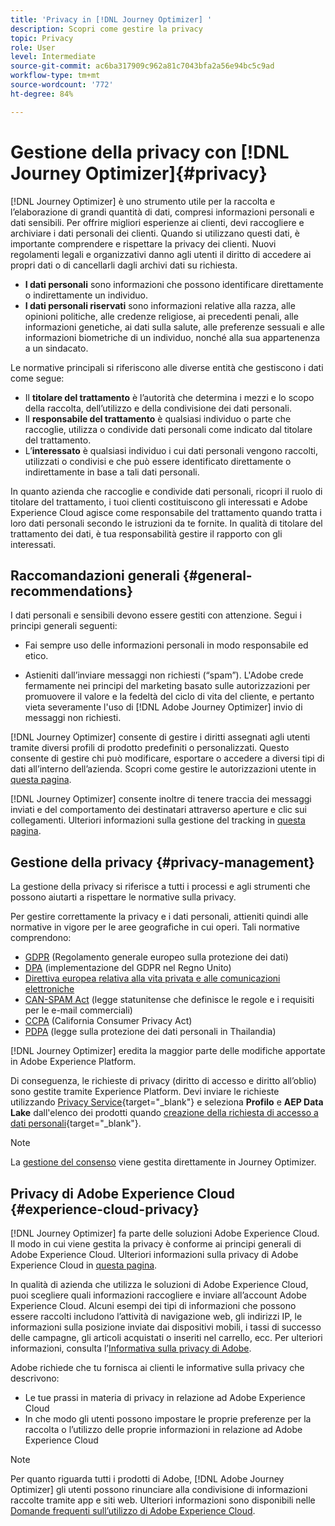 ```yaml
---
title: 'Privacy in [!DNL Journey Optimizer] '
description: Scopri come gestire la privacy
topic: Privacy
role: User
level: Intermediate
source-git-commit: ac6ba317909c962a81c7043bfa2a56e94bc5c9ad
workflow-type: tm+mt
source-wordcount: '772'
ht-degree: 84%

---
```



# Gestione della privacy con [!DNL Journey Optimizer]{#privacy}

[!DNL Journey Optimizer] è uno strumento utile per la raccolta e l’elaborazione di grandi quantità di dati, compresi informazioni personali e dati sensibili. Per offrire migliori esperienze ai clienti, devi raccogliere e archiviare i dati personali dei clienti. Quando si utilizzano questi dati, è importante comprendere e rispettare la privacy dei clienti. Nuovi regolamenti legali e organizzativi danno agli utenti il diritto di accedere ai propri dati o di cancellarli dagli archivi dati su richiesta.

* **I dati personali** sono informazioni che possono identificare direttamente o indirettamente un individuo.
* **I dati personali riservati** sono informazioni relative alla razza, alle opinioni politiche, alle credenze religiose, ai precedenti penali, alle informazioni genetiche, ai dati sulla salute, alle preferenze sessuali e alle informazioni biometriche di un individuo, nonché alla sua appartenenza a un sindacato.

Le normative principali si riferiscono alle diverse entità che gestiscono i dati come segue:

* Il **titolare del trattamento** è l’autorità che determina i mezzi e lo scopo della raccolta, dell’utilizzo e della condivisione dei dati personali.
* Il **responsabile del trattamento** è qualsiasi individuo o parte che raccoglie, utilizza o condivide dati personali come indicato dal titolare del trattamento.
* L’**interessato** è qualsiasi individuo i cui dati personali vengono raccolti, utilizzati o condivisi e che può essere identificato direttamente o indirettamente in base a tali dati personali.

In quanto azienda che raccoglie e condivide dati personali, ricopri il ruolo di titolare del trattamento, i tuoi clienti costituiscono gli interessati e Adobe Experience Cloud agisce come responsabile del trattamento quando tratta i loro dati personali secondo le istruzioni da te fornite. In qualità di titolare del trattamento dei dati, è tua responsabilità gestire il rapporto con gli interessati.

## Raccomandazioni generali {#general-recommendations}

I dati personali e sensibili devono essere gestiti con attenzione. Segui i principi generali seguenti:

* Fai sempre uso delle informazioni personali in modo responsabile ed etico.

* Astieniti dall’inviare messaggi non richiesti (“spam”). L&#39;Adobe crede fermamente nei principi del marketing basato sulle autorizzazioni per promuovere il valore e la fedeltà del ciclo di vita del cliente, e pertanto vieta severamente l&#39;uso di [!DNL Adobe Journey Optimizer] invio di messaggi non richiesti.

[!DNL Journey Optimizer] consente di gestire i diritti assegnati agli utenti tramite diversi profili di prodotto predefiniti o personalizzati. Questo consente di gestire chi può modificare, esportare o accedere a diversi tipi di dati all’interno dell’azienda. Scopri come gestire le autorizzazioni utente in [questa pagina](administration/permissions.md).

[!DNL Journey Optimizer] consente inoltre di tenere traccia dei messaggi inviati e del comportamento dei destinatari attraverso aperture e clic sui collegamenti. Ulteriori informazioni sulla gestione del tracking in [questa pagina](message-tracking.md).

## Gestione della privacy {#privacy-management}

La gestione della privacy si riferisce a tutti i processi e agli strumenti che possono aiutarti a rispettare le normative sulla privacy.

Per gestire correttamente la privacy e i dati personali, attieniti quindi alle normative in vigore per le aree geografiche in cui operi. Tali normative comprendono:

* [GDPR](https://ec.europa.eu/info/law/law-topic/data-protection/reform/what-does-general-data-protection-regulation-gdpr-govern_it) (Regolamento generale europeo sulla protezione dei dati)
* [DPA](https://www.gov.uk/data-protection) (implementazione del GDPR nel Regno Unito)
* [Direttiva europea relativa alla vita privata e alle comunicazioni elettroniche](https://eur-lex.europa.eu/legal-content/IT/TXT/?uri=CELEX:02002L0058-20091219)
* [CAN-SPAM Act](https://www.ftc.gov/tips-advice/business-center/guidance/can-spam-act-compliance-guide-business) (legge statunitense che definisce le regole e i requisiti per le e-mail commerciali)
* [CCPA](https://leginfo.legislature.ca.gov/faces/codes_displayText.xhtml?lawCode=CIV&amp;division=3.&amp;title=1.81.5.&amp;part=4.&amp;chapter=&amp;article=) (California Consumer Privacy Act)
* [PDPA](https://secureprivacy.ai/thailand-pdpa-summary-what-businesses-need-to-know/) (legge sulla protezione dei dati personali in Thailandia)

[!DNL Journey Optimizer] eredita la maggior parte delle modifiche apportate in Adobe Experience Platform.

Di conseguenza, le richieste di privacy (diritto di accesso e diritto all’oblio) sono gestite tramite Experience Platform. Devi inviare le richieste utilizzando [Privacy Service](https://experienceleague.adobe.com/docs/experience-platform/privacy/home.html?lang=it){target=&quot;_blank&quot;} e seleziona **Profilo** e **AEP Data Lake** dall&#39;elenco dei prodotti quando [creazione della richiesta di accesso a dati personali](https://experienceleague.adobe.com/docs/experience-platform/privacy/ui/user-guide.html#request-builder){target=&quot;_blank&quot;}. <!--https://experienceleague.adobe.com/docs/experience-platform/privacy/home.html).-->

>[!NOTE]
>
>La [gestione del consenso](../../help/using/consent.md) viene gestita direttamente in Journey Optimizer.

## Privacy di Adobe Experience Cloud {#experience-cloud-privacy}

[!DNL Journey Optimizer] fa parte delle soluzioni Adobe Experience Cloud. Il modo in cui viene gestita la privacy è conforme ai principi generali di Adobe Experience Cloud. Ulteriori informazioni sulla privacy di Adobe Experience Cloud in [questa pagina](https://www.adobe.com/it/privacy/marketing-cloud.html).

In qualità di azienda che utilizza le soluzioni di Adobe Experience Cloud, puoi scegliere quali informazioni raccogliere e inviare all’account Adobe Experience Cloud. Alcuni esempi dei tipi di informazioni che possono essere raccolti includono l’attività di navigazione web, gli indirizzi IP, le informazioni sulla posizione inviate dai dispositivi mobili, i tassi di successo delle campagne, gli articoli acquistati o inseriti nel carrello, ecc. Per ulteriori informazioni, consulta l’[Informativa sulla privacy di Adobe](https://www.adobe.com/it/privacy/policy.html).

 Adobe richiede che tu fornisca ai clienti le informative sulla privacy che descrivono:

* Le tue prassi in materia di privacy in relazione ad Adobe Experience Cloud
* In che modo gli utenti possono impostare le proprie preferenze per la raccolta o l’utilizzo delle proprie informazioni in relazione ad Adobe Experience Cloud

>[!NOTE]
>
>Per quanto riguarda tutti i prodotti di Adobe, [!DNL Adobe Journey Optimizer] gli utenti possono rinunciare alla condivisione di informazioni raccolte tramite app e siti web. Ulteriori informazioni sono disponibili nelle [Domande frequenti sull’utilizzo di Adobe Experience Cloud](https://www.adobe.com/it/privacy/experience-cloud-usage-info-faq.html).

<!--Because Journey Optimizer integrates with Adobe Experience Platform, where audiences are transferred from one system to another, you need to pay extra care to personal data protection.-->
